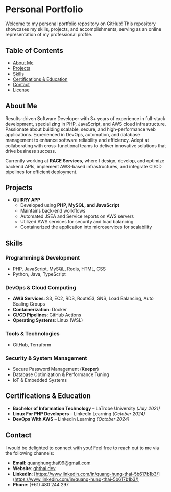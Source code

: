 # Personal Portfolio

Welcome to my personal portfolio repository on GitHub! This repository showcases my skills, projects, and accomplishments, serving as an online representation of my professional profile.

## Table of Contents

- [About Me](#about-me)
- [Projects](#projects)
- [Skills](#skills)
- [Certifications & Education](#certifications--education)
- [Contact](#contact)
- [License](#license)

## About Me

Results-driven Software Developer with 3+ years of experience in full-stack development, specializing in PHP, JavaScript, and AWS cloud infrastructure. Passionate about building scalable, secure, and high-performance web applications. Experienced in DevOps, automation, and database management to enhance software reliability and efficiency. Adept at collaborating with cross-functional teams to deliver innovative solutions that drive business success.

Currently working at **RACE Services**, where I design, develop, and optimize backend APIs, implement AWS-based infrastructures, and integrate CI/CD pipelines for efficient deployment.

## Projects

- **QUIRRY APP**  
  - Developed using **PHP, MySQL, and JavaScript**  
  - Maintains back-end workflows  
  - Automated JSEA and Service reports on AWS servers  
  - Utilized AWS services for security and load balancing  
  - Containerized the application into microservices for scalability  

## Skills

### Programming & Development
- PHP, JavaScript, MySQL, Redis, HTML, CSS  
- Python, Java, TypeScript  

### DevOps & Cloud Computing
- **AWS Services**: S3, EC2, RDS, Route53, SNS, Load Balancing, Auto Scaling Groups  
- **Containerization**: Docker  
- **CI/CD Pipelines**: GitHub Actions  
- **Operating Systems**: Linux (WSL)  

### Tools & Technologies
- GitHub, Terraform  

### Security & System Management
- Secure Password Management (**Keeper**)  
- Database Optimization & Performance Tuning  
- IoT & Embedded Systems  

## Certifications & Education

- **Bachelor of Information Technology** – LaTrobe University *(July 2021)*  
- **Linux For PHP Developers** – LinkedIn Learning *(October 2024)*  
- **DevOps With AWS** – LinkedIn Learning *(October 2024)*  

## Contact

I would be delighted to connect with you! Feel free to reach out to me via the following channels:

- **Email**: [quanghungthai99@gmail.com](mailto:quanghungthai99@gmail.com)  
- **Website**: [qhthai.dev](https://qhthai.dev)  
- **LinkedIn**: [https://www.linkedin.com/in/quang-hung-thai-5b617b1b3/](https://www.linkedin.com/in/quang-hung-thai-5b617b1b3/)  
- **Phone**: (+61) 480 244 297  
